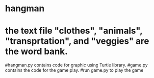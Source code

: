 # hangman

# the text file "clothes",  "animals", "transprtation", and  "veggies" are the word bank.
#hangman.py contains code for graphic using Turtle library.
#game.py contains the code for the game play.
#run game.py to play the game
